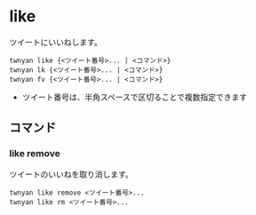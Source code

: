 # like

ツイートにいいねします。

```
twnyan like {<ツイート番号>... | <コマンド>}
twnyan lk {<ツイート番号>... | <コマンド>}
twnyan fv {<ツイート番号>... | <コマンド>}
```

- ツイート番号は、半角スペースで区切ることで複数指定できます

## コマンド

### like remove

ツイートのいいねを取り消します。

```
twnyan like remove <ツイート番号>...
twnyan like rm <ツイート番号>...
```
